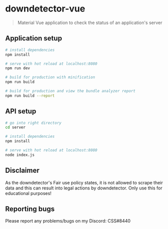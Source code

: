 # downdetector-vue

> Material Vue application to check the status of an application's server

## Application setup

``` bash
# install dependencies
npm install

# serve with hot reload at localhost:8080
npm run dev

# build for production with minification
npm run build

# build for production and view the bundle analyzer report
npm run build --report
```

## API setup

``` bash
# go into right directory
cd server

# install dependencies
npm install

# serve with hot reload at localhost:8080
node index.js
```

## Disclaimer
As the downdetector's Fair use policy states, it is not allowed to scrape their data and this can result into legal actions by downdetector. Only use this for educational purposes!

## Reporting bugs
Please report any problems/bugs on my Discord: CSS#8440
